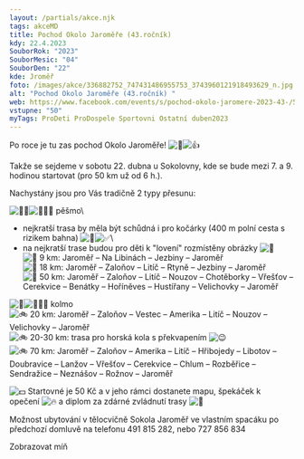 ```yaml
---
layout: /partials/akce.njk
tags: akceMD
title: Pochod Okolo Jaroměře (43.ročník)
kdy: 22.4.2023
SouborRok: "2023"
SouborMesic: "04"
SouborDen: "22"
kde: Jroměř
foto: /images/akce/336882752_747431486955753_3743960121918493629_n.jpg
alt: "Pochod Okolo Jaroměře (43.ročník) "
web: https://www.facebook.com/events/s/pochod-okolo-jaromere-2023-43-/591402746033570/
vstupne: "50"
myTags: ProDeti ProDospele Sportovni Ostatní duben2023
---
```

<!--StartFragment-->

Po roce je tu zas pochod Okolo Jaroměře! ![🙂](https://static.xx.fbcdn.net/images/emoji.php/v9/ta5/1.5/16/1f642.png)![👍](https://static.xx.fbcdn.net/images/emoji.php/v9/t55/1.5/16/1f44d.png)

Takže se sejdeme v sobotu 22. dubna u Sokolovny, kde se bude mezi 7. a 9. hodinou startovat (pro 50 km už od 6 h.).

Nachystány jsou pro Vás tradičně 2 typy přesunu:

![🚶🏼](https://static.xx.fbcdn.net/images/emoji.php/v9/tf7/1.5/16/1f6b6_1f3fc.png)![🚶🏼‍♀️](https://static.xx.fbcdn.net/images/emoji.php/v9/t65/1.5/16/1f6b6_1f3fc_200d_2640.png) pěšmo\
- nejkratší trasa by měla být schůdná i pro kočárky (400 m polní cesta s rizikem bahna) ![🤱](https://static.xx.fbcdn.net/images/emoji.php/v9/t48/1.5/16/1f931.png)![✅](https://static.xx.fbcdn.net/images/emoji.php/v9/tba/1.5/16/2705.png)\
- na nejkratší trase budou pro děti k "lovení" rozmístěny obrázky ![🤩](https://static.xx.fbcdn.net/images/emoji.php/v9/tb1/1.5/16/1f929.png)\
![👣](https://static.xx.fbcdn.net/images/emoji.php/v9/te2/1.5/16/1f463.png) 9 km: Jaroměř – Na Libinách – Jezbiny – Jaroměř\
![👣](https://static.xx.fbcdn.net/images/emoji.php/v9/te2/1.5/16/1f463.png) 18 km: Jaroměř – Zaloňov – Litíč – Rtyně – Jezbiny – Jaroměř\
![👣](https://static.xx.fbcdn.net/images/emoji.php/v9/te2/1.5/16/1f463.png) 50 km: Jaroměř – Zaloňov – Litíč – Nouzov – Chotěborky – Vřešťov – Cerekvice – Benátky – Hoříněves – Hustířany – Velichovky – Jaroměř

![🚴](https://static.xx.fbcdn.net/images/emoji.php/v9/t39/1.5/16/1f6b4.png)![🚴🏼‍♀️](https://static.xx.fbcdn.net/images/emoji.php/v9/t63/1.5/16/1f6b4_1f3fc_200d_2640.png) kolmo\
![🚲](https://static.xx.fbcdn.net/images/emoji.php/v9/t37/1.5/16/1f6b2.png) 20 km: Jaroměř – Zaloňov – Vestec – Amerika – Litíč – Nouzov – Velichovky – Jaroměř\
![🚲](https://static.xx.fbcdn.net/images/emoji.php/v9/t37/1.5/16/1f6b2.png) 20-30 km: trasa pro horská kola s překvapením ![😉](https://static.xx.fbcdn.net/images/emoji.php/v9/tb0/1.5/16/1f609.png)\
![🚲](https://static.xx.fbcdn.net/images/emoji.php/v9/t37/1.5/16/1f6b2.png) 70 km: Jaroměř – Zaloňov – Amerika – Litíč – Hřibojedy – Libotov – Doubravice – Lanžov – Vřešťov – Cerekvice – Chlum – Rozběřice – Sendražice – Neznášov – Rožnov – Jaroměř

![💵](https://static.xx.fbcdn.net/images/emoji.php/v9/t38/1.5/16/1f4b5.png) Startovné je 50 Kč a v jeho rámci dostanete mapu, špekáček k opečení ![🔥](https://static.xx.fbcdn.net/images/emoji.php/v9/ta9/1.5/16/1f525.png) a diplom za zdárné zvládnutí trasy ![📜](https://static.xx.fbcdn.net/images/emoji.php/v9/ta4/1.5/16/1f4dc.png)

Možnost ubytování v tělocvičně Sokola Jaroměř ve vlastním spacáku po předchozí domluvě na telefonu 491 815 282, nebo 727 856 834 

Zobrazovat míň

<!--EndFragment-->
